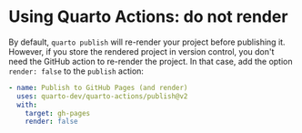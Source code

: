 # Using Quarto Actions: do not render

By default, `quarto publish` will re-render your project before publishing it.
However, if you store the rendered project in version control, you don't need
the GitHub action to re-render the project. In that case, add the option `render: false`
to the `publish` action:

```yaml
- name: Publish to GitHub Pages (and render)
  uses: quarto-dev/quarto-actions/publish@v2
  with:
    target: gh-pages
    render: false
```

